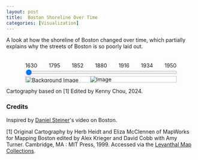 ```yaml
---
layout: post
title:  Boston Shoreline Over Time
categories: [Visualization]
---
```

A look at how the shoreline of Boston changed over time, which partially explains why the streets of Boston is so poorly laid out.

<head>
    <meta name="viewport" content="width=device-width, initial-scale=1.0, maximum-scale=3.0, user-scalable=yes">
</head>

<style>
    body {
        touch-action: manipulation; /* Allow pinch-to-zoom on mobile devices */
    }
    .content-container {
        display: flex;
        flex-wrap: wrap;
        justify-content: center;
    }
    .image-container {
        display: flex;
        justify-content: center;
        align-items: center;
        width: 80%;
        height: 70%;
        background-color: #fff;
        position: relative;
        touch-action: pinch-zoom; /* Allow pinch-to-zoom on mobile devices */
    }
    #background-image, #displayed-image {
    max-width: 100%;
    max-height: 100%;
    user-select: none; /* Prevents selection of the image */
    }

    #background-image {
        position: absolute;
        top: 0;
        left: 0;
        width: 100%;
        height: 100%;
        object-fit: cover;
        z-index: 1;
    }
    #displayed-image {
        position: relative;
        z-index: 2;
    }
    .slider-container {
        width: 80%;
        margin-top: 20px;
        position: relative;
    }

    #image-slider {
        width: 100%;
    }

    .slider-labels {
        display: flex;
        justify-content: space-between;
        top: 25px;  /* Adjust this value to fine-tune the vertical alignment */
        width: 100%;
    }

    .slider-labels span {
        text-align: center;
        position: relative;
    }
</style>

<script src="{{ site.baseurl }}/assets/2024-07-13-boston-map/script.js"></script>

<body>
<div class="content-container">
    <div class="slider-container">
        <div class="slider-labels">
            <span id="label-0">1630</span>
            <span id="label-1">1795</span>
            <span id="label-2">1852</span>
            <span id="label-3">1880</span>
            <span id="label-4">1916</span>
            <span id="label-5">1934</span>
            <span id="label-6">1950</span>
        </div>
        <input type="range" id="image-slider" min="0" max="6" value="0">
    </div>
    <div class="image-container">
        <img id="background-image" src="{{ site.baseurl }}/assets/2024-07-13-boston-map/boston_2024.png" alt="Background Image">
        <img id="displayed-image" src="{{ site.baseurl }}/assets/2024-07-13-boston-map/boston_1630.png" alt="Image">
    </div>
</div>
</body>

Cartography based on [1] Edited by Kenny Chou, 2024.

### Credits
Inspired by [Daniel Steiner](https://www.youtube.com/watch?v=UA63zaIXCZw)'s video on Boston.


[1] Original Cartography by Herb Heidt and Eliza McClennen of MapWorks for Mapping Boston edited by Alex Krieger and David Cobb with Amy Turner. Cambridge, MA : MIT Press, 1999. Accessed via the [Levanthal Map Collections](https://collections.leventhalmap.org/search/commonwealth:q524n4440).
